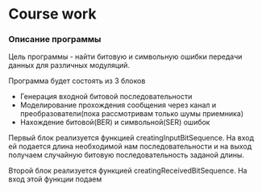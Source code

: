﻿# Course work

### Описание программы

Цель программы - найти битовую и символьную ошибки передачи данных для различных модуляций.

Программа будет состоять из 3 блоков
  - Генерация входной битовой последовательности
  - Моделирование прохождения сообщения через канал и преобразователи(пока рассмотривам только шумы приемника)
  - Нахождение битовой(BER) и символьной(SER) ошибок

Первый блок реализуется функцией creatingInputBitSequence. 
На вход ей подается длина 
необходимой нам последовательности и на выход получаем случайную битовую последовательность заданой длины.


Второй блок реализуется функцией creatingReceivedBitSequence. 
На вход этой функции подаем 
